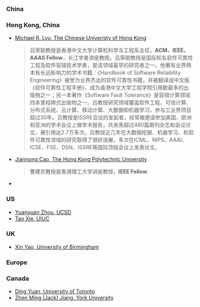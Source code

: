 


### China



### Hong Kong, China
+ [Michael R. Lyu, The Chinese Univeristy of Hong Kong](http://www.cse.cuhk.edu.hk/lyu/)
  > 吕荣聪教授是香港中文大学计算机科学与工程系主任，**ACM、IEEE、AAAS Fellow**，长江学者讲座教授。吕荣聪教授是国际知名软件可靠性工程及软件容错技术学者，是该领域最早的研究者之一。他著有业界两本有长远影响力的学术书籍：《Handbook of Software Reliability Engineering》被誉为业界杰出的软件可靠性书籍，并被翻译成中文版《软件可靠性工程手册》，成为香港中文大学工程学院引用数最多的出版物之一；另一本著作《Software Fault Tolerance》是容错计算领域四本里程碑式出版物之一。吕教授研究领域覆盖软件工程、可信计算、分布式系统、云计算、移动计算、大数据和机器学习，参与工业界项目超过30年。吕教授是ISSRE会议的发起者，经常被邀请参加美国、欧洲和亚洲的学术会议上做学术报告，共发表超过480篇期刊杂志和会议论文，被引用达2.7万多次。吕教授近几年在大数据挖掘、机器学习、和软件可靠性领域的研究取得了很好进展，多次在ICML、NIPS、AAAI、ICSE、FSE、DSN、ISSRE等国际顶级会议上发表论文。

+ [Jiannong Cao, The Hong Kong Polytechnic University](https://www4.comp.polyu.edu.hk/~csjcao/)
  > 曹建农教授是香港理工大学讲座教授，**IEEE Fellow**.
+ 

### US
+ [Yuanyuan Zhou, UCSD](https://cseweb.ucsd.edu/~yyzhou/)
+ [Tao Xie, UIUC](http://taoxie.cs.illinois.edu/)

### UK
+ [Xin Yao, University of Birmingham](http://www.cs.bham.ac.uk/~xin/)

### Europe

### Canada
+ [Ding Yuan, University of Toronto](http://www.eecg.toronto.edu/~yuan/Home.html)
+ [Zhen Ming (Jack) Jiang, York University](http://www.cse.yorku.ca/~zmjiang/index.html)
